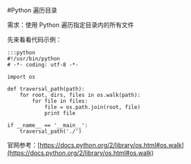 #Python 遍历目录

需求：使用 Python 遍历指定目录内的所有文件

先来看看代码示例：

    :::python
    #!/usr/bin/python
    # -*- coding: utf-8 -*-

    import os

    def traversal_path(path):
        for root, dirs, files in os.walk(path):
            for file in files:
                file = os.path.join(root, file)
                print file

    if __name__ == '__main__':
        traversal_path('./')

官网参考：[https://docs.python.org/2/library/os.html#os.walk](https://docs.python.org/2/library/os.html#os.walk)
